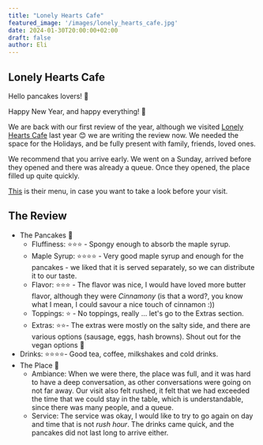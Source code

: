 ```yaml
---
title: "Lonely Hearts Cafe"
featured_image: '/images/lonely_hearts_cafe.jpg'
date: 2024-01-30T20:00:00+02:00
draft: false
author: Eli
---
```


## Lonely Hearts Cafe

Hello pancakes lovers! 🥞

Happy New Year, and happy everything! 🎉

We are back with our first review of the year, although we visited [Lonely Hearts Cafe](https://maps.app.goo.gl/ti1Wv7anocxMz1Zt5) last year 😊 we are writing the review now.
We needed the space for the Holidays, and be fully present with family, friends, loved ones.  

We recommend that you arrive early. We went on a Sunday, arrived before they opened and there was already a queue. Once they opened, the place filled up quite quickly.

[This](https://www.lonelyheartsberlin.com/menu) is their menu, in case you want to take a look before your visit.

## The Review

* The Pancakes 🥞
    * Fluffiness: ⭐⭐⭐ - Spongy enough to absorb the maple syrup.
    * Maple Syrup: ⭐⭐⭐⭐ - Very good maple syrup and enough for the pancakes - we liked that it is served separately, so we can distribute it to our taste.
    * Flavor: ⭐⭐⭐ - The flavor was nice, I would have loved more butter flavor, although they were _Cinnamony_ (is that a word?, you know what I mean, I could savour a nice touch of cinnamon :))
    * Toppings: ⭐ - No toppings, really ... let's go to the Extras section.
    * Extras: ⭐⭐- The extras were mostly on the salty side, and there are various options (sausage, eggs, hash browns). Shout out for the vegan options 🌱
* Drinks: ⭐⭐⭐⭐- Good tea, coffee, milkshakes and cold drinks.
* The Place 🌻
    * Ambiance: When we were there, the place was full, and it was hard to have a deep conversation, as other conversations were going on not far away. Our visit also felt rushed, it felt that we had exceeded the time that we could stay in the table, which is understandable, since there was many people, and a queue.  
    * Service: The service was okay, I would like to try to go again on day and time that is not _rush hour_. The drinks came quick, and the pancakes did not last long to arrive either. 

